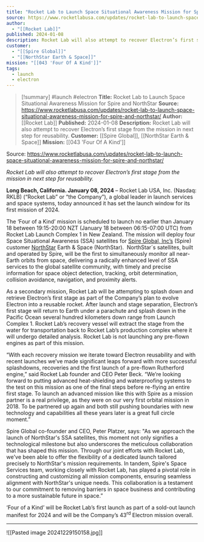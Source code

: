 ```yaml
---
title: "Rocket Lab to Launch Space Situational Awareness Mission for Spire and NorthStar "
source: https://www.rocketlabusa.com/updates/rocket-lab-to-launch-space-situational-awareness-mission-for-spire-and-northstar/
author:
  - "[[Rocket Lab]]"
published: 2024-01-08
description: Rocket Lab will also attempt to recover Electron’s first stage from the mission in next step for reusability.
customer:
  - "[[Spire Global]]"
  - "[[NorthStar Earth & Space]]"
mission: "[[043 'Four Of A Kind']]"
tags:
  - launch
  - electron
---
```

>[!summary]
#launch #electron
**Title:** Rocket Lab to Launch Space Situational Awareness Mission for Spire and NorthStar 
**Source:** https://www.rocketlabusa.com/updates/rocket-lab-to-launch-space-situational-awareness-mission-for-spire-and-northstar/
**Author:** [[Rocket Lab]]
**Published:** 2024-01-08
**Description:** Rocket Lab will also attempt to recover Electron’s first stage from the mission in next step for reusability.
**Customer:** [[Spire Global]], [[NorthStar Earth & Space]]
**Mission:** [[043 'Four Of A Kind']]

Source: https://www.rocketlabusa.com/updates/rocket-lab-to-launch-space-situational-awareness-mission-for-spire-and-northstar/

*Rocket Lab will also attempt to recover Electron’s first stage from the mission in next step for reusability.*

**Long Beach, California. January 08, 2024** – Rocket Lab USA, Inc. (Nasdaq: RKLB) (“Rocket Lab” or “the Company”), a global leader in launch services and space systems, today announced it has set the launch window for its first mission of 2024.

The ‘Four of a Kind’ mission is scheduled to launch no earlier than January 18 between 19:15-20:00 NZT (January 18 between 06:15-07:00 UTC) from Rocket Lab Launch Complex 1 in New Zealand. The mission will deploy four Space Situational Awareness (SSA) satellites for [Spire Global, Inc’s](https://spire.com/?utm_term=spire%20global&utm_campaign=&utm_source=adwords&utm_medium=ppc&hsa_acc=3126627239&hsa_cam=17307605443&hsa_grp=136539702626&hsa_ad=599257871425&hsa_src=g&hsa_tgt=kwd-302995712586&hsa_kw=spire%20global&hsa_mt=b&hsa_net=adwords&hsa_ver=3&gclid=Cj0KCQjwpompBhDZARIsAFD_Fp8RxcfnzKBNiNnms1IeXIA1Q2jjbJDziJkvxKZ1WZNeDcW1nDUtVtUaAs1pEALw_wcB) (Spire) customer [NorthStar](https://northstar-data.com/) Earth & Space (NorthStar).  NorthStar´s satellites, built and operated by Spire, will be the first to simultaneously monitor all near-Earth orbits from space, delivering a radically enhanced level of SSA services to the global satellite community, with timely and precise information for space object detection, tracking, orbit determination, collision avoidance, navigation, and proximity alerts.

As a secondary mission, Rocket Lab will be attempting to splash down and retrieve Electron’s first stage as part of the Company’s plan to evolve Electron into a reusable rocket. After launch and stage separation, Electron’s first stage will return to Earth under a parachute and splash down in the Pacific Ocean several hundred kilometers down range from Launch Complex 1. Rocket Lab’s recovery vessel will extract the stage from the water for transportation back to Rocket Lab’s production complex where it will undergo detailed analysis. Rocket Lab is not launching any pre-flown engines as part of this mission.

“With each recovery mission we iterate toward Electron reusability and with recent launches we’ve made significant leaps forward with more successful splashdowns, recoveries and the first launch of a pre-flown Rutherford engine,” said Rocket Lab founder and CEO Peter Beck. “We’re looking forward to putting advanced heat-shielding and waterproofing systems to the test on this mission as one of the final steps before re-flying an entire first stage. To launch an advanced mission like this with Spire as a mission partner is a real privilege, as they were on our very first orbital mission in 2018. To be partnered up again and both still pushing boundaries with new technology and capabilities all these years later is a great full circle moment.”

Spire Global co-founder and CEO, Peter Platzer, says: "As we approach the launch of NorthStar's SSA satellites, this moment not only signifies a technological milestone but also underscores the meticulous collaboration that has shaped this mission. Through our joint efforts with Rocket Lab, we've been able to offer the flexibility of a dedicated launch tailored precisely to NorthStar's mission requirements. In tandem, Spire's Space Services team, working closely with Rocket Lab, has played a pivotal role in constructing and customizing all mission components, ensuring seamless alignment with NorthStar's unique needs. This collaboration is a testament to our commitment to removing barriers in space business and contributing to a more sustainable future in space.”

‘Four of a Kind’ will be Rocket Lab’s first launch as part of a sold-out launch manifest for 2024 and will be the Company’s 43<sup>rd</sup> Electron mission overall.

---

![[Pasted image 20241229150158.jpg]]
